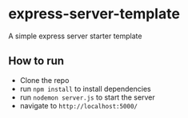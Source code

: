 # express-server-template

A simple express server starter template

## How to run

-   Clone the repo
-   run `npm install` to install dependencies
-   run ```nodemon server.js``` to start the server
-   navigate to `http://localhost:5000/ `
